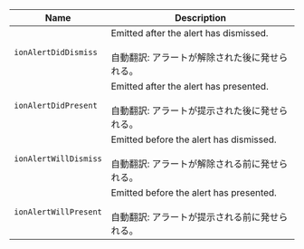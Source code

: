 | Name                  | Description                                                                                       |
| --------------------- | ------------------------------------------------------------------------------------------------- |
| `ionAlertDidDismiss`  | Emitted after the alert has dismissed.<br /><br />自動翻訳: アラートが解除された後に発せられる。  |
| `ionAlertDidPresent`  | Emitted after the alert has presented.<br /><br />自動翻訳: アラートが提示された後に発せられる。  |
| `ionAlertWillDismiss` | Emitted before the alert has dismissed.<br /><br />自動翻訳: アラートが解除される前に発せられる。 |
| `ionAlertWillPresent` | Emitted before the alert has presented.<br /><br />自動翻訳: アラートが提示される前に発せられる。 |
